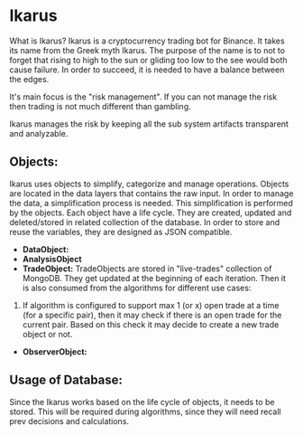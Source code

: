 # Ikarus
What is Ikarus?
Ikarus is a cryptocurrency trading bot for Binance. It takes its name from the Greek myth Ikarus. The purpose of the name is to not to forget that rising to high to the sun or gliding too low to the see would both cause failure. In order to succeed, it is needed to have a balance between the edges.

It's main focus is the "risk management". If you can not manage the risk then trading is not much different than gambling.

Ikarus manages the risk by keeping all the sub system artifacts transparent and analyzable.

## Objects:
Ikarus uses objects to simplify, categorize and manage operations. Objects are located in the data layers that contains the raw input. In order to manage the data, a simplification process is needed. This simplification is performed by the objects. Each object have a life cycle. They are created, updated and deleted/stored in related collection of the database. In order to store and reuse the variables, they are designed as JSON compatible.
* **DataObject:**
* **AnalysisObject**
* **TradeObject:**
TradeObjects are stored in "live-trades" collection of MongoDB. They get updated at the beginning of each iteration. Then it is also consumed from the algorithms for different use cases:
1) If algorithm is configured to support max 1 (or x) open trade at a time (for a specific pair), then it may check if there is an open trade for the current pair. Based on this check it may decide to create a new trade object or not.
* **ObserverObject:**

## Usage of Database:
Since the Ikarus works based on the life cycle of objects, it needs to be stored. This will be required during algorithms, since they will need recall prev decisions and calculations. 

